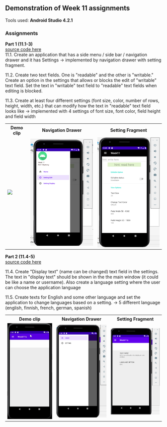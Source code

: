 ## Demonstration of Week 11 assignments   

Tools used: **Android Studio 4.2.1**   



### Assignments  
**Part 1 (11.1-3)**    
[source code here](https://github.com/saugkim/Olio2021s_LUT/blob/main/Week11/app/src/main/java/org/lut/week11)  
11.1. Create an application that has a side menu / side bar / navigation drawer and it has Settings -> implemented by navigation drawer with setting fragment.  

11.2. Create two text fields. One is "readable" and the other is "writable." Create an option in the settings that allows or blocks the edit of "writable" text field. Set the text in "writable" text field to "readable" text fields when editing is blocked.  

11.3. Create at least four different settings (font size, color, number of rows, height, width, etc.) that can modify how the text in "readable" text field looks like -> implemented with 4 settings of font size, font color, field height and field width  

<table>
  <tr>
    <th>Demo clip</th>
    <th>Navigation Drawer</th>
    <th>Setting Fragment</th>
  </tr>
  <tr>
    <td><img src="https://github.com/saugkim/Olio2021s_LUT/blob/main/Images/week11_1.gif" width="250"/></td>
    <td><img src="https://github.com/saugkim/Olio2021s_LUT/blob/main/Images/week11_navigation_drawer.PNG" width="250"/></td>
    <td><img src="https://github.com/saugkim/Olio2021s_LUT/blob/main/Images/week11_settingFragment.PNG" width="250"/></td>
  </tr>
</table>



**Part 2 (11.4-5)**  
[source code here](https://github.com/saugkim/Olio2021s_LUT/blob/main/Week11s/app/src/main/java/org/lut/week11s)   

11.4. Create "Display text" (name can be changed) text field in the settings. The text in "display text" should be shown in the the main window (it could be like a name or username). Also create a language setting where the user can choose the application language  

11.5. Create texts for English and some other language and set the application to change languages based on a setting. -> 5 different language (english, finnish, french, german, spanish)  

<table>
  <tr>
    <th>Demo clip</th>
    <th>Navigation Drawer</th>
    <th>Setting Fragment</th>
  </tr>
  <tr>
    <td><img src="https://github.com/saugkim/Olio2021s_LUT/blob/main/Images/week11_p2.gif" width="250"/></td>
    <td><img src="https://github.com/saugkim/Olio2021s_LUT/blob/main/Images/week11_1.PNG" width="250"/></td>
    <td><img src="https://github.com/saugkim/Olio2021s_LUT/blob/main/Images/week11_2.gif" width="250"/></td>
  </tr>
</table>

